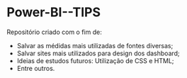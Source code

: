 # Power-BI--TIPS


Repositório criado com o fim de:
- Salvar as médidas mais utilizadas de fontes diversas;
- Salvar sites mais utilizados para design dos dashboard;
- Ideias de estudos futuros: Utilização de CSS e  HTML;
- Entre outros.


